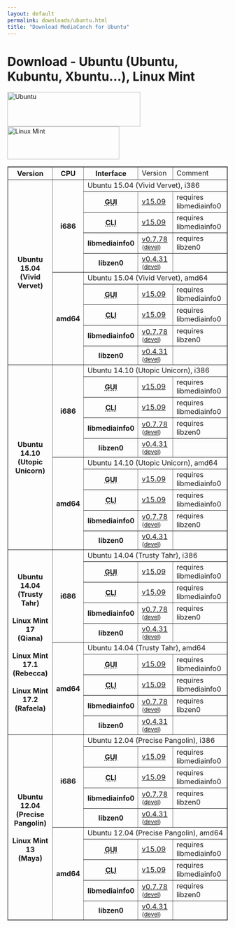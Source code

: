 ```yaml
---
layout: default
permalink: downloads/ubuntu.html
title: "Download MediaConch for Ubuntu"
---
```


# Download - Ubuntu (Ubuntu, Kubuntu, Xbuntu...), Linux Mint

<img src="/MediaConch/images/Ubuntu.png" width="304" height="79" alt="Ubuntu"><img src="/MediaConch/images/Linux_Mint.png" width="256" height="75" alt="Linux Mint"><br/>
 
<table border="1">
<tr class="table-header">
    <th>Version</th>
    <th>CPU</th>
    <th>Interface</th>
    <td>Version</td>
    <td>Comment</td>
</tr>
<tr>
    <th rowspan="10">Ubuntu 15.04<br/>(Vivid Vervet)</th>
    <th rowspan="5">i686</th>
    <td class="table-OS" colspan="3" id="15.04.i386">Ubuntu 15.04 (Vivid Vervet), i386</td>
</tr>
<tr>
    <th><abbr title="Graphical User Interface">GUI</abbr></th>
    <td><a href="https://mediaarea.net/download/binary/mediaconch-gui/15.09/mediaconch-gui_15.09-1_i386.xUbuntu_15.04.deb">v15.09</a></td>
    <td>requires libmediainfo0</td>
</tr>
<tr>
    <th><abbr title="Command Line Interface">CLI</abbr></th>
    <td><a href="https://mediaarea.net/download/binary/mediaconch/15.09/mediaconch_15.09-1_i386.xUbuntu_15.04.deb">v15.09</a></td>
    <td>requires libmediainfo0</td>
</tr>
<tr>
    <th>libmediainfo0</th>
    <td><a href="https://mediaarea.net/download/binary/libmediainfo0/0.7.78/libmediainfo0_0.7.78-1_i386.xUbuntu_15.04.deb">v0.7.78</a><small> (<a href="https://mediaarea.net/download/binary/libmediainfo0/0.7.78/libmediainfo-dev_0.7.78-1_i386.xUbuntu_15.04.deb">devel</a>)</small></td>
    <td>requires libzen0</td>
</tr>
<tr>
    <th>libzen0</th>
    <td><a href="https://mediaarea.net/download/binary/libzen0/0.4.31/libzen0_0.4.31-1_i386.xUbuntu_15.04.deb">v0.4.31</a><small> (<a href="https://mediaarea.net/download/binary/libzen0/0.4.31/libzen-dev_0.4.31-1_i386.xUbuntu_15.04.deb">devel</a>)</small></td>
    <td>&nbsp;</td>
</tr>
<tr>
    <th rowspan="5">amd64</th>
    <td class="table-OS" colspan="3" id="15.04.amd64">Ubuntu 15.04 (Vivid Vervet), amd64</td>
</tr>
<tr>
    <th><abbr title="Graphical User Interface">GUI</abbr></th>
    <td><a href="https://mediaarea.net/download/binary/mediaconch-gui/15.09/mediaconch-gui_15.09-1_amd64.xUbuntu_15.04.deb">v15.09</a></td>
    <td>requires libmediainfo0</td>
</tr>
<tr>
    <th><abbr title="Command Line Interface">CLI</abbr></th>
    <td><a href="https://mediaarea.net/download/binary/mediaconch/15.09/mediaconch_15.09-1_amd64.xUbuntu_15.04.deb">v15.09</a></td>
    <td>requires libmediainfo0</td>
</tr>
<tr>
    <th>libmediainfo0</th>
    <td><a href="https://mediaarea.net/download/binary/libmediainfo0/0.7.78/libmediainfo0_0.7.78-1_amd64.xUbuntu_15.04.deb">v0.7.78</a><small> (<a href="https://mediaarea.net/download/binary/libmediainfo0/0.7.78/libmediainfo-dev_0.7.78-1_amd64.xUbuntu_15.04.deb">devel</a>)</small></td>
    <td>requires libzen0</td>
</tr>
<tr>
    <th>libzen0</th>
    <td><a href="https://mediaarea.net/download/binary/libzen0/0.4.31/libzen0_0.4.31-1_amd64.xUbuntu_15.04.deb">v0.4.31</a><small> (<a href="https://mediaarea.net/download/binary/libzen0/0.4.31/libzen-dev_0.4.31-1_amd64.xUbuntu_15.04.deb">devel</a>)</small></td>
    <td>&nbsp;</td>
</tr>
<tr>
    <th rowspan="10">Ubuntu 14.10<br/>(Utopic Unicorn)</th>
    <th rowspan="5">i686</th>
    <td class="table-OS" colspan="3" id="14.10.i386">Ubuntu 14.10 (Utopic Unicorn), i386</td>
</tr>
<tr>
    <th><abbr title="Graphical User Interface">GUI</abbr></th>
    <td><a href="https://mediaarea.net/download/binary/mediaconch-gui/15.09/mediaconch-gui_15.09-1_i386.xUbuntu_14.10.deb">v15.09</a></td>
    <td>requires libmediainfo0</td>
</tr>
<tr>
    <th><abbr title="Command Line Interface">CLI</abbr></th>
    <td><a href="https://mediaarea.net/download/binary/mediaconch/15.09/mediaconch_15.09-1_i386.xUbuntu_14.10.deb">v15.09</a></td>
    <td>requires libmediainfo0</td>
</tr>
<tr>
    <th>libmediainfo0</th>
    <td><a href="https://mediaarea.net/download/binary/libmediainfo0/0.7.78/libmediainfo0_0.7.78-1_i386.xUbuntu_14.10.deb">v0.7.78</a><small> (<a href="https://mediaarea.net/download/binary/libmediainfo0/0.7.78/libmediainfo-dev_0.7.78-1_i386.xUbuntu_14.10.deb">devel</a>)</small></td>
    <td>requires libzen0</td>
</tr>
<tr>
    <th>libzen0</th>
    <td><a href="https://mediaarea.net/download/binary/libzen0/0.4.31/libzen0_0.4.31-1_i386.xUbuntu_14.10.deb">v0.4.31</a><small> (<a href="https://mediaarea.net/download/binary/libzen0/0.4.31/libzen-dev_0.4.31-1_i386.xUbuntu_14.10.deb">devel</a>)</small></td>
    <td>&nbsp;</td>
</tr>
<tr>
    <th rowspan="5">amd64</th>
    <td class="table-OS" colspan="3" id="14.10.amd64">Ubuntu 14.10 (Utopic Unicorn), amd64</td>
</tr>
<tr>
    <th><abbr title="Graphical User Interface">GUI</abbr></th>
    <td><a href="https://mediaarea.net/download/binary/mediaconch-gui/15.09/mediaconch-gui_15.09-1_amd64.xUbuntu_14.10.deb">v15.09</a></td>
    <td>requires libmediainfo0</td>
</tr>
<tr>
    <th><abbr title="Command Line Interface">CLI</abbr></th>
    <td><a href="https://mediaarea.net/download/binary/mediaconch/15.09/mediaconch_15.09-1_amd64.xUbuntu_14.10.deb">v15.09</a></td>
    <td>requires libmediainfo0</td>
</tr>
<tr>
    <th>libmediainfo0</th>
    <td><a href="https://mediaarea.net/download/binary/libmediainfo0/0.7.78/libmediainfo0_0.7.78-1_amd64.xUbuntu_14.10.deb">v0.7.78</a><small> (<a href="https://mediaarea.net/download/binary/libmediainfo0/0.7.78/libmediainfo-dev_0.7.78-1_amd64.xUbuntu_14.10.deb">devel</a>)</small></td>
    <td>requires libzen0</td>
</tr>
<tr>
    <th>libzen0</th>
    <td><a href="https://mediaarea.net/download/binary/libzen0/0.4.31/libzen0_0.4.31-1_amd64.xUbuntu_14.10.deb">v0.4.31</a><small> (<a href="https://mediaarea.net/download/binary/libzen0/0.4.31/libzen-dev_0.4.31-1_amd64.xUbuntu_14.10.deb">devel</a>)</small></td>
    <td>&nbsp;</td>
</tr>
<tr>
    <th rowspan="10">Ubuntu 14.04<br/>(Trusty Tahr)<br/><br/>Linux Mint 17<br/>(Qiana)<br/><br/>Linux Mint 17.1<br/>(Rebecca)<br/><br/>Linux Mint 17.2<br/>(Rafaela)</th>
    <th rowspan="5">i686</th>
    <td class="table-OS" colspan="3" id="14.04.i386">Ubuntu 14.04 (Trusty Tahr), i386</td>
</tr>
<tr>
    <th><abbr title="Graphical User Interface">GUI</abbr></th>
    <td><a href="https://mediaarea.net/download/binary/mediaconch-gui/15.09/mediaconch-gui_15.09-1_i386.Debian_7.0.deb">v15.09</a></td>
    <td>requires libmediainfo0</td>
</tr>
<tr>
    <th><abbr title="Command Line Interface">CLI</abbr></th>
    <td><a href="https://mediaarea.net/download/binary/mediaconch/15.09/mediaconch_15.09-1_i386.Debian_7.0.deb">v15.09</a></td>
    <td>requires libmediainfo0</td>
</tr>
<tr>
    <th>libmediainfo0</th>
    <td><a href="https://mediaarea.net/download/binary/libmediainfo0/0.7.78/libmediainfo0_0.7.78-1_i386.xUbuntu_14.04.deb">v0.7.78</a><small> (<a href="https://mediaarea.net/download/binary/libmediainfo0/0.7.78/libmediainfo-dev_0.7.78-1_i386.xUbuntu_14.04.deb">devel</a>)</small></td>
    <td>requires libzen0</td>
</tr>
<tr>
    <th>libzen0</th>
    <td><a href="https://mediaarea.net/download/binary/libzen0/0.4.31/libzen0_0.4.31-1_i386.xUbuntu_14.04.deb">v0.4.31</a><small> (<a href="https://mediaarea.net/download/binary/libzen0/0.4.31/libzen-dev_0.4.31-1_i386.xUbuntu_14.04.deb">devel</a>)</small></td>
    <td>&nbsp;</td>
</tr>
<tr>
    <th rowspan="5">amd64</th>
    <td class="table-OS" colspan="3" id="14.04.amd64">Ubuntu 14.04 (Trusty Tahr), amd64</td>
</tr>
<tr>
    <th><abbr title="Graphical User Interface">GUI</abbr></th>
    <td><a href="https://mediaarea.net/download/binary/mediaconch-gui/15.09/mediaconch-gui_15.09-1_amd64.Debian_7.0.deb">v15.09</a></td>
    <td>requires libmediainfo0</td>
</tr>
<tr>
    <th><abbr title="Command Line Interface">CLI</abbr></th>
    <td><a href="https://mediaarea.net/download/binary/mediaconch/15.09/mediaconch_15.09-1_amd64.Debian_7.0.deb">v15.09</a></td>
    <td>requires libmediainfo0</td>
</tr>
<tr>
    <th>libmediainfo0</th>
    <td><a href="https://mediaarea.net/download/binary/libmediainfo0/0.7.78/libmediainfo0_0.7.78-1_amd64.xUbuntu_14.04.deb">v0.7.78</a><small> (<a href="https://mediaarea.net/download/binary/libmediainfo0/0.7.78/libmediainfo-dev_0.7.78-1_amd64.xUbuntu_14.04.deb">devel</a>)</small></td>
    <td>requires libzen0</td>
</tr>
<tr>
    <th>libzen0</th>
    <td><a href="https://mediaarea.net/download/binary/libzen0/0.4.31/libzen0_0.4.31-1_amd64.xUbuntu_14.04.deb">v0.4.31</a><small> (<a href="https://mediaarea.net/download/binary/libzen0/0.4.31/libzen-dev_0.4.31-1_amd64.xUbuntu_14.04.deb">devel</a>)</small></td>
    <td>&nbsp;</td>
</tr>
<tr>
    <th rowspan="10">Ubuntu 12.04<br/>(Precise Pangolin)<br/><br/>Linux Mint 13<br/>(Maya)</th>
    <th rowspan="5">i686</th>
    <td class="table-OS" colspan="3" id="12.04.i386">Ubuntu 12.04 (Precise Pangolin), i386</td>
</tr>
<tr>
    <th><abbr title="Graphical User Interface">GUI</abbr></th>
    <td><a href="https://mediaarea.net/download/binary/mediaconch-gui/15.09/mediaconch-gui_15.09-1_i386.xUbuntu_12.04.deb">v15.09</a></td>
    <td>requires libmediainfo0</td>
</tr>
<tr>
    <th><abbr title="Command Line Interface">CLI</abbr></th>
    <td><a href="https://mediaarea.net/download/binary/mediaconch/15.09/mediaconch_15.09-1_i386.xUbuntu_12.04.deb">v15.09</a></td>
    <td>requires libmediainfo0</td>
</tr>
<tr>
    <th>libmediainfo0</th>
    <td><a href="https://mediaarea.net/download/binary/libmediainfo0/0.7.78/libmediainfo0_0.7.78-1_i386.xUbuntu_12.04.deb">v0.7.78</a><small> (<a href="https://mediaarea.net/download/binary/libmediainfo0/0.7.78/libmediainfo-dev_0.7.78-1_i386.xUbuntu_12.04.deb">devel</a>)</small></td>
    <td>requires libzen0</td>
</tr>
<tr>
    <th>libzen0</th>
    <td><a href="https://mediaarea.net/download/binary/libzen0/0.4.31/libzen0_0.4.31-1_i386.xUbuntu_12.04.deb">v0.4.31</a><small> (<a href="https://mediaarea.net/download/binary/libzen0/0.4.31/libzen-dev_0.4.31-1_i386.xUbuntu_12.04.deb">devel</a>)</small></td>
    <td>&nbsp;</td>
</tr>
<tr>
    <th rowspan="5">amd64</th>
    <td class="table-OS" colspan="3" id="12.04.amd64">Ubuntu 12.04 (Precise Pangolin), amd64</td>
</tr>
<tr>
    <th><abbr title="Graphical User Interface">GUI</abbr></th>
    <td><a href="https://mediaarea.net/download/binary/mediaconch-gui/15.09/mediaconch-gui_15.09-1_amd64.xUbuntu_12.04.deb">v15.09</a></td>
    <td>requires libmediainfo0</td>
</tr>
<tr>
    <th><abbr title="Command Line Interface">CLI</abbr></th>
    <td><a href="https://mediaarea.net/download/binary/mediaconch/15.09/mediaconch_15.09-1_amd64.xUbuntu_12.04.deb">v15.09</a></td>
    <td>requires libmediainfo0</td>
</tr>
<tr>
    <th>libmediainfo0</th>
    <td><a href="https://mediaarea.net/download/binary/libmediainfo0/0.7.78/libmediainfo0_0.7.78-1_amd64.xUbuntu_12.04.deb">v0.7.78</a><small> (<a href="https://mediaarea.net/download/binary/libmediainfo0/0.7.78/libmediainfo-dev_0.7.78-1_amd64.xUbuntu_12.04.deb">devel</a>)</small></td>
    <td>requires libzen0</td>
</tr>
<tr>
    <th>libzen0</th>
    <td><a href="https://mediaarea.net/download/binary/libzen0/0.4.31/libzen0_0.4.31-1_amd64.xUbuntu_12.04.deb">v0.4.31</a><small> (<a href="https://mediaarea.net/download/binary/libzen0/0.4.31/libzen-dev_0.4.31-1_amd64.xUbuntu_12.04.deb">devel</a>)</small></td>
    <td>&nbsp;</td>
</tr>
</table>
